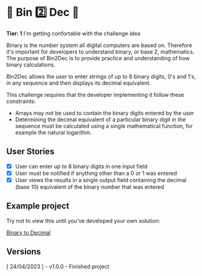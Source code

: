 <h1>🚩 Bin 2️⃣ Dec 🚩</h1>

**Tier: 1** I'm getting confortable with the challenge idea

Binary is the number system all digital computers are based on.
Therefore it's important for developers to understand binary, or base 2,
mathematics. The purpose of Bin2Dec is to provide practice and
understanding of how binary calculations.

Bin2Dec allows the user to enter strings of up to 8 binary digits, 0's
and 1's, in any sequence and then displays its decimal equivalent.

This challenge requires that the developer implementing it follow these
constraints:

-   Arrays may not be used to contain the binary digits entered by the user
-   Determining the decimal equivalent of a particular binary digit in the
    sequence must be calculated using a single mathematical function, for
    example the natural logarithm. 

## User Stories

-   [x] User can enter up to 8 binary digits in one input field
-   [x] User must be notified if anything other than a 0 or 1 was entered
-   [x] User views the results in a single output field containing the decimal (base 10) equivalent of the binary number that was entered

## Example project

Try not to view this until you've developed your own solution:

[Binary to Decimal](http://ofernandoavila.avilamidia.com/challenges/1-%20Bin2Dec/)

## Versions

[ 24/04/2023 ] - v1.0.0 - Finished project 